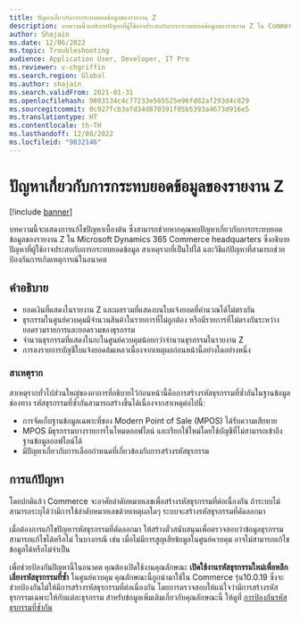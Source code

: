 ```yaml
---
title: ปัญหาเกี่ยวกับการกระทบยอดข้อมูลของรายงาน Z
description: บทความนี้จะอธิบายปัญหาที่ผู้ใช้อาจประสบกับการกระทบยอดข้อมูลของรายงาน Z ใน Commerce headquarters และยังอธิบายสาเหตุและโซลูชันรากที่เป็นไปได้ ซึ่งสามารถช่วยป้องกันการเกิดเหตุการณ์ในอนาคตได้
author: Shajain
ms.date: 12/06/2022
ms.topic: Troubleshooting
audience: Application User, Developer, IT Pro
ms.reviewer: v-chgriffin
ms.search.region: Global
ms.author: shajain
ms.search.validFrom: 2021-01-31
ms.openlocfilehash: 9803134c4c77233e565525e96fd82af293d4c829
ms.sourcegitcommit: 0c927fcb3afd34d870391f05b5393a4673d916e5
ms.translationtype: HT
ms.contentlocale: th-TH
ms.lasthandoff: 12/08/2022
ms.locfileid: "9832146"
---
```

# <a name="issues-with-the-data-reconciliation-of-a-z-report"></a>ปัญหาเกี่ยวกับการกระทบยอดข้อมูลของรายงาน Z

[!include [banner](../../includes/banner.md)]

บทความนี้จะแสดงการแก้ไขปัญหาเบื้องต้น ซึ่งสามารถช่วยหากคุณพบปัญหาเกี่ยวกับการกระทบยอดข้อมูลของรายงาน Z ใน Microsoft Dynamics 365 Commerce headquarters ซึ่งอธิบายปัญหาที่ผู้ใช้อาจประสบกับการกระทบยอดข้อมูล สาเหตุรากที่เป็นไปได้ และวิธีแก้ปัญหาที่สามารถช่วยป้องกันการเกิดเหตุการณ์ในอนาคต

## <a name="description"></a>คำอธิบาย

- ยอดเงินที่แสดงในรายงาน Z และผลรวมที่แสดงบนใบแจ้งยอดที่คํานวณได้ไม่ตรงกัน
- ธุรกรรมในศูนย์ควบคุมมีจํานวนสินค้าในรายการที่ไม่ถูกต้อง หรือมีรายการที่ไม่ตรงกันระหว่างยอดรวมรายการและยอดรวมของธุรกรรม
- จํานวนธุรกรรมที่แสดงในกะในศูนย์ควบคุมน้อยกว่าจํานวนธุรกรรมในรายงาน Z
- การลงรายการบัญชีใบแจ้งยอดล้มเหลวเนื่องจากเหตุผลก่อนหน้านี้อย่างใดอย่างหนึ่ง

### <a name="root-cause"></a>สาเหตุราก

สาเหตุรากทั่วไปส่วนใหญ่ของอาการที่อธิบายไว้ก่อนหน้านี้คือการสร้างรหัสธุรกรรมที่ซ้ำกันในฐานข้อมูลช่องทาง รหัสธุรกรรมที่ซ้ำกันสามารถสร้างขึ้นได้เนื่องจากสาเหตุต่อไปนี้:

- การจัดเก็บฐานข้อมูลเฉพาะที่ของ Modern Point of Sale (MPOS) ได้รับความเสียหาย
- MPOS มีธุรกรรมบางรายการในโหมดออฟไลน์ และเรียกใช้ใหม่โดยใช้บัญชีที่ไม่สามารถเข้าถึงฐานข้อมูลออฟไลน์ได้
- มีปัญหาเกี่ยวกับการเลือกกำหนดที่เกี่ยวข้องกับการสร้างรหัสธุรกรรม

## <a name="resolution"></a>การแก้ปัญหา

โดยปกติแล้ว Commerce จะอาศัยลำดับหมายเลขเพื่อสร้างรหัสธุรกรรมที่ต่อเนื่องกัน ถ้าระบบไม่สามารถระบุได้ว่ามีการใช้ลำดับหมายเลขด้วยเหตุผลใดๆ ระบบจะสร้างรหัสธุรกรรมที่คัดลอกมา 

เมื่อต้องการแก้ไขปัญหารหัสธุรกรรมที่คัดลอกมา ให้สร้างตั๋วสนับสนุนเพื่อตรวจสอบว่าข้อมูลธุรกรรมสามารถแก้ไขได้หรือไม่ ในบางกรณี เช่น เมื่อไม่มีการสูญเสียข้อมูลในศูนย์ควบคุม อาจไม่สามารถแก้ไขข้อมูลได้หรือไม่จำเป็น

เพื่อช่วยป้องกันปัญหานี้ในอนาคต คุณต้องเปิดใช้งานคุณลักษณะ **เปิดใช้งานรหัสธุรกรรมใหม่เพื่อหลีกเลี่ยงรหัสธุรกรรมที่ซ้ำ** ในศูนย์ควบคุม คุณลักษณะนี้ถูกนำมาใช้ใน Commerce รุ่น10.0.19 ซึ่งจะช่วยป้องกันไม่ให้มีการสร้างรหัสธุรกรรมที่ต่อเนื่องกัน โดยการตรวจสอบให้แน่ใจว่ามีการสร้างรหัสธุรกรรมเฉพาะให้กับแต่ละธุรกรรม สําหรับข้อมูลเพิ่มเติมเกี่ยวกับคุณลักษณะนี้ ให้ดูที่ [การป้องกันรหัสธุรกรรมที่ซ้ำกัน](../channel-setup-retail.md#ensure-unique-transaction-ids)
